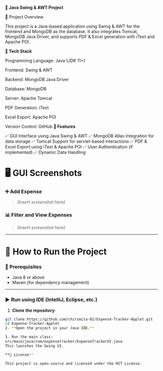 **📌 Java Swing & AWT Project**

📝 Project Overview

This project is a Java-based application using Swing & AWT for the frontend and MongoDB as the database. It also integrates Tomcat, MongoDB Java Driver, and supports PDF & Excel generation with iText and Apache POI.

**🚀 Tech Stack**

Programming Language: Java (JDK 11+)

Frontend: Swing & AWT

Backend: MongoDB Java Driver

Database: MongoDB

Server: Apache Tomcat

PDF Generation: iText

Excel Export: Apache POI

Version Control: GitHub
**📌 Features**

✅ GUI Interface using Java Swing & AWT
✅ MongoDB Atlas Integration for data storage
✅ Tomcat Support for servlet-based interactions
✅ PDF & Excel Export using iText & Apache POI
✅ User Authentication (if implemented)
✅ Dynamic Data Handling

# 🖥️ GUI Screenshots

### ➕ Add Expense
> *(Insert screenshot here)*

### 📊 Filter and View Expenses
> *(Insert screenshot here)*

---

# 🚀 How to Run the Project

### 🔧 Prerequisites
- Java 8 or above
- Maven (for dependency management)

---

### ▶️ Run using IDE (IntelliJ, Eclipse, etc.)

1. **Clone the repository**:
```bash
git clone https://github.com/chirsmita-02/Expense-Tracker-Applet.git
cd Expense-Tracker-Applet
2. **Open the project in your Java IDE.**

3. Run the main class:
src/main/java/com/expensetracker/ExpenseTrackerUI.java
This launches the Swing UI.

**📜 License**

This project is open-source and licensed under the MIT License.
